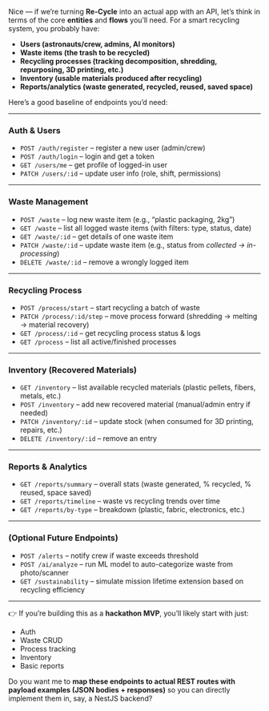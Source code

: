 Nice — if we’re turning **Re-Cycle** into an actual app with an API, let’s think in terms of the core **entities** and **flows** you’ll need. For a smart recycling system, you probably have:

* **Users (astronauts/crew, admins, AI monitors)**
* **Waste items (the trash to be recycled)**
* **Recycling processes (tracking decomposition, shredding, repurposing, 3D printing, etc.)**
* **Inventory (usable materials produced after recycling)**
* **Reports/analytics (waste generated, recycled, reused, saved space)**

Here’s a good baseline of endpoints you’d need:

---

### **Auth & Users**

* `POST /auth/register` – register a new user (admin/crew)
* `POST /auth/login` – login and get a token
* `GET /users/me` – get profile of logged-in user
* `PATCH /users/:id` – update user info (role, shift, permissions)

---

### **Waste Management**

* `POST /waste` – log new waste item (e.g., “plastic packaging, 2kg”)
* `GET /waste` – list all logged waste items (with filters: type, status, date)
* `GET /waste/:id` – get details of one waste item
* `PATCH /waste/:id` – update waste item (e.g., status from *collected → in-processing*)
* `DELETE /waste/:id` – remove a wrongly logged item

---

### **Recycling Process**

* `POST /process/start` – start recycling a batch of waste
* `PATCH /process/:id/step` – move process forward (shredding → melting → material recovery)
* `GET /process/:id` – get recycling process status & logs
* `GET /process` – list all active/finished processes

---

### **Inventory (Recovered Materials)**

* `GET /inventory` – list available recycled materials (plastic pellets, fibers, metals, etc.)
* `POST /inventory` – add new recovered material (manual/admin entry if needed)
* `PATCH /inventory/:id` – update stock (when consumed for 3D printing, repairs, etc.)
* `DELETE /inventory/:id` – remove an entry

---

### **Reports & Analytics**

* `GET /reports/summary` – overall stats (waste generated, % recycled, % reused, space saved)
* `GET /reports/timeline` – waste vs recycling trends over time
* `GET /reports/by-type` – breakdown (plastic, fabric, electronics, etc.)

---

### **(Optional Future Endpoints)**

* `POST /alerts` – notify crew if waste exceeds threshold
* `POST /ai/analyze` – run ML model to auto-categorize waste from photo/scanner
* `GET /sustainability` – simulate mission lifetime extension based on recycling efficiency

---

👉 If you’re building this as a **hackathon MVP**, you’ll likely start with just:

* Auth
* Waste CRUD
* Process tracking
* Inventory
* Basic reports

Do you want me to **map these endpoints to actual REST routes with payload examples (JSON bodies + responses)** so you can directly implement them in, say, a NestJS backend?

